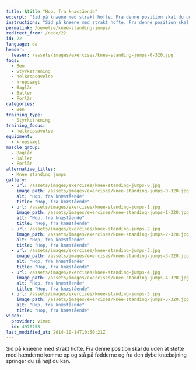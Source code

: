 ```yaml
---
title: &title "Hop, fra knæstående"
excerpt: "Sid på knæene med strakt hofte. Fra denne position skal du uden at støtte med hænderne komme op og stå på fødderne og fra den dybe knæbøjning springer du så højt du kan."
instructions: "Sid på knæene med strakt hofte. Fra denne position skal du uden at støtte med hænderne komme op og stå på fødderne og fra den dybe knæbøjning springer du så højt du kan."
permalink: /oevelse/knee-standing-jumps/
redirect_from: /node/22
id: 22
language: da
header:
  teaser: /assets/images/exercises/knee-standing-jumps-0-320.jpg
tags:
  - Ben
  - Styrketræning
  - helkropsøvelse
  - kropsvægt
  - Baglår
  - Baller
  - Forlår
categories:
  - Ben
training_type: 
  - Styrketræning
training_focus: 
  - helkropsøvelse
equipment:
  - kropsvægt
muscle_group:
  - Baglår
  - Baller
  - Forlår
alternative_titles:
  - Knee standing jumps
gallery:
  - url: /assets/images/exercises/knee-standing-jumps-0.jpg
    image_path: /assets/images/exercises/knee-standing-jumps-0-320.jpg
    alt: "Hop, fra knæstående"
    title: "Hop, fra knæstående"
  - url: /assets/images/exercises/knee-standing-jumps-1.jpg
    image_path: /assets/images/exercises/knee-standing-jumps-1-320.jpg
    alt: "Hop, fra knæstående"
    title: "Hop, fra knæstående"
  - url: /assets/images/exercises/knee-standing-jumps-2.jpg
    image_path: /assets/images/exercises/knee-standing-jumps-2-320.jpg
    alt: "Hop, fra knæstående"
    title: "Hop, fra knæstående"
  - url: /assets/images/exercises/knee-standing-jumps-3.jpg
    image_path: /assets/images/exercises/knee-standing-jumps-3-320.jpg
    alt: "Hop, fra knæstående"
    title: "Hop, fra knæstående"
  - url: /assets/images/exercises/knee-standing-jumps-4.jpg
    image_path: /assets/images/exercises/knee-standing-jumps-4-320.jpg
    alt: "Hop, fra knæstående"
    title: "Hop, fra knæstående"
  - url: /assets/images/exercises/knee-standing-jumps-5.jpg
    image_path: /assets/images/exercises/knee-standing-jumps-5-320.jpg
    alt: "Hop, fra knæstående"
    title: "Hop, fra knæstående"
video:
  provider: vimeo
  id: 4976753
last_modified_at: 2014-10-14T10:50:21Z
---
```


Sid på knæene med strakt hofte. Fra denne position skal du uden at støtte med hænderne komme op og stå på fødderne og fra den dybe knæbøjning springer du så højt du kan.
